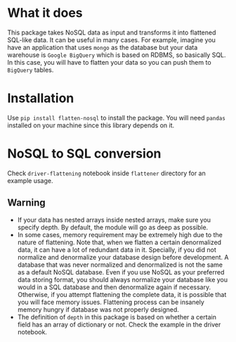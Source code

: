 # What it does
This package takes NoSQL data as input and transforms it into flattened SQL-like data. It can be useful in many cases. For example, imagine you have an application that uses `mongo` as the database but your data warehouse is `Google BigQuery` which is based on RDBMS, so basically SQL. In this case, you will have to flatten your data so you can push them to `BigQuery` tables.

# Installation
Use `pip install flatten-nosql` to install the package. You will need `pandas` installed on your machine since this library depends on it.

# NoSQL to SQL conversion

Check `driver-flattening` notebook inside `flattener` directory for an example usage.

## Warning
 * If your data has nested arrays inside nested arrays, make sure you specify depth. By default, the module will go as deep as possible. 
 * In some cases, memory requirement may be extremely high due to the nature of flattening. Note that, when we flatten a certain denormalized data, it can have a lot of redundant data in it. Specially, if you did not normalize and denormalize your database design before development. A database that was never normalized and denormalized is not the same as a default NoSQL database. Even if you use NoSQL as your preferred data storing format, you should always normalize your database like you would in a SQL database and then denormalize again if necessary. Otherwise, if you attempt flattening the complete data, it is possible that you will face memory issues. Flattening process can be insanely memory hungry if database was not properly designed.
 * The definition of `depth` in this package is based on whether a certain field has an array of dictionary or not. Check the example in the driver notebook. 

